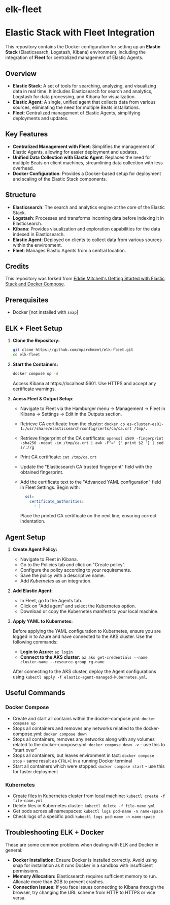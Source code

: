 # elk-fleet

# Elastic Stack with Fleet Integration

This repository contains the Docker configuration for setting up an **Elastic Stack** (Elasticsearch, Logstash, Kibana) environment, including the integration of **Fleet** for centralized management of Elastic Agents.

## Overview

- **Elastic Stack**: A set of tools for searching, analyzing, and visualizing data in real time. It includes Elasticsearch for search and analytics, Logstash for data processing, and Kibana for visualization.
- **Elastic Agent**: A single, unified agent that collects data from various sources, eliminating the need for multiple Beats installations.
- **Fleet**: Centralized management of Elastic Agents, simplifying deployments and updates.

## Key Features

- **Centralized Management with Fleet**: Simplifies the management of Elastic Agents, allowing for easier deployment and updates.
- **Unified Data Collection with Elastic Agent**: Replaces the need for multiple Beats on client machines, streamlining data collection with less overhead.
- **Docker Configuration**: Provides a Docker-based setup for deployment and scaling of the Elastic Stack components.

## Structure

- **Elasticsearch**: The search and analytics engine at the core of the Elastic Stack.
- **Logstash**: Processes and transforms incoming data before indexing it in Elasticsearch.
- **Kibana**: Provides visualization and exploration capabilities for the data indexed in Elasticsearch.
- **Elastic Agent**: Deployed on clients to collect data from various sources within the environment.
- **Fleet**: Manages Elastic Agents from a central location.

## Credits

This repository was forked from [Eddie Mitchell's Getting Started with Elastic Stack and Docker Compose](https://www.elastic.co/blog/getting-started-with-the-elastic-stack-and-docker-compose-part-2).

## Prerequisites

- Docker [not installed with `snap`]

## ELK + Fleet Setup

1. **Clone the Repository:**

   ```bash
   git clone https://github.com/mparchment/elk-fleet.git
   cd elk-fleet
   ```

2. **Start the Containers:**

   ```bash
   docker compose up -d
   ```

   Access Kibana at https://localhost:5601. Use HTTPS and accept any certificate warnings.

3. **Acess Fleet & Output Setup**:

   - Navigate to Fleet via the Hamburger menu -> Management -> Fleet in Kibana -> Settings ->  Edit in the Outputs section.
   - Retrieve CA certificate from the cluster: `docker cp es-cluster-es01-1:/usr/share/elasticsearch/config/certs/ca/ca.crt /tmp/.`
   - Retrieve fingerprint of the CA certificate: `openssl x509 -fingerprint -sha256 -noout -in /tmp/ca.crt | awk -F"=" {' print $2 '} | sed s/://g`
   - Print CA certificate: `cat /tmp/ca.crt`
   - Update the "Elasticsearch CA trusted fingerprint" field with the obtained fingerprint.
   - Add the certificate text to the "Advanced YAML configuration" field in Fleet Settings. Begin with:

     ```yaml
       ssl:
         certificate_authorities:
           - |
     ```

     Place the printed CA certificate on the next line, ensuring correct indentation.

## Agent Setup

1. **Create Agent Policy:**

   - Navigate to Fleet in Kibana.
   - Go to the Policies tab and click on "Create policy".
   - Configure the policy according to your requirements.
   - Save the policy with a descriptive name.
   - Add *Kubernetes* as an integration.

2. **Add Elastic Agent:**

   - In Fleet, go to the Agents tab.
   - Click on "Add agent" and select the Kubernetes option.
   - Download or copy the Kubernetes manifest to your local machine.
  
3. **Apply YAML to Kubernetes:**

   Before applying the YAML configuration to Kubernetes, ensure you are logged in to Azure and have connected to the AKS cluster. Use the following commands:
   
   - **Login to Azure:** `az login`
   - **Connect to the AKS cluster:** `az aks get-credentials --name cluster-name --resource-group rg-name`

   After connecting to the AKS cluster, deploy the Agent configurations using `kubectl apply -f elastic-agent-managed-kubernetes.yml`. 

## Useful Commands

### Docker Compose

- Create and start all contains within the docker-compose.yml: `docker compose up`
- Stops all containers and removes any networks relatied to the docker-compose.yml: `docker compose down`
- Stops all containers, removes any networks along with any volumes related to the docker-compose.yml: `docker compose down -v` - use this to "start over"
- Stops all containers, but leaves environment in tact: `docker compose stop` - same result as `CTRL+C` in a running Docker terminal
- Start all containers which were stopped: `docker compose start` - use this for faster deployment 

### Kubernetes

- Create files in Kubernetes cluster from local machine: `kubectl create -f file-name.yml`
- Delete files in Kubernetes cluster: `kubectl delete -f file-name.yml`
- Get pods across all namespaces: `kubectl logs pod-name -n name-space`
- Check logs of a specific pod: `kubectl logs pod-name -n name-space`

## Troubleshooting ELK + Docker 

These are some common problems when dealing with ELK and Docker in general:

- **Docker Installation:** Ensure Docker is installed correctly. Avoid using snap for installation as it runs Docker in a sandbox with insufficient permissions.
- **Memory Allocation:** Elasticsearch requires sufficient memory to run. Allocate more than 2GB to prevent crashes.
- **Connection Issues:** If you face issues connecting to Kibana through the browser, try changing the URL scheme from HTTP to HTTPS or vice versa.




